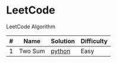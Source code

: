 # LeetCode

LeetCode Algorithm


| # | Name | Solution | Difficulty  |
| --- | --- | --- | --- |
| 1 | Two Sum | [python](./python/TwoSum/[1]Two_Sum.py) | Easy |

